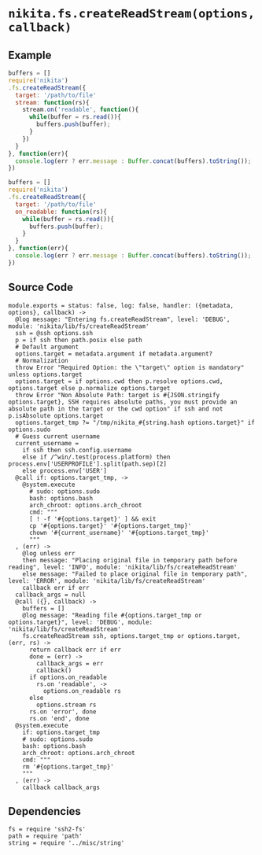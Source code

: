 
# `nikita.fs.createReadStream(options, callback)`

## Example

```js
buffers = []
require('nikita')
.fs.createReadStream({
  target: '/path/to/file'
  stream: function(rs){
    stream.on('readable', function(){
      while(buffer = rs.read()){
        buffers.push(buffer);
      }
    })
  }
}, function(err){
  console.log(err ? err.message : Buffer.concat(buffers).toString());
})
```

```js
buffers = []
require('nikita')
.fs.createReadStream({
  target: '/path/to/file'
  on_readable: function(rs){
    while(buffer = rs.read()){
      buffers.push(buffer);
    }
  }
}, function(err){
  console.log(err ? err.message : Buffer.concat(buffers).toString());
})
```

## Source Code

    module.exports = status: false, log: false, handler: ({metadata, options}, callback) ->
      @log message: "Entering fs.createReadStream", level: 'DEBUG', module: 'nikita/lib/fs/createReadStream'
      ssh = @ssh options.ssh
      p = if ssh then path.posix else path
      # Default argument
      options.target = metadata.argument if metadata.argument?
      # Normalization
      throw Error "Required Option: the \"target\" option is mandatory" unless options.target
      options.target = if options.cwd then p.resolve options.cwd, options.target else p.normalize options.target
      throw Error "Non Absolute Path: target is #{JSON.stringify options.target}, SSH requires absolute paths, you must provide an absolute path in the target or the cwd option" if ssh and not p.isAbsolute options.target
      options.target_tmp ?= "/tmp/nikita_#{string.hash options.target}" if options.sudo
      # Guess current username
      current_username =
        if ssh then ssh.config.username
        else if /^win/.test(process.platform) then process.env['USERPROFILE'].split(path.sep)[2]
        else process.env['USER']
      @call if: options.target_tmp, ->
        @system.execute
          # sudo: options.sudo
          bash: options.bash
          arch_chroot: options.arch_chroot
          cmd: """
          [ ! -f '#{options.target}' ] && exit
          cp '#{options.target}' '#{options.target_tmp}'
          chown '#{current_username}' '#{options.target_tmp}'
          """
      , (err) ->
        @log unless err
        then message: "Placing original file in temporary path before reading", level: 'INFO', module: 'nikita/lib/fs/createReadStream'
        else message: "Failed to place original file in temporary path", level: 'ERROR', module: 'nikita/lib/fs/createReadStream'
        callback err if err
      callback_args = null
      @call ({}, callback) ->
        buffers = []
        @log message: "Reading file #{options.target_tmp or options.target}", level: 'DEBUG', module: 'nikita/lib/fs/createReadStream'
        fs.createReadStream ssh, options.target_tmp or options.target, (err, rs) ->
          return callback err if err
          done = (err) ->
            callback_args = err
            callback()
          if options.on_readable
            rs.on 'readable', ->
              options.on_readable rs
          else
            options.stream rs
          rs.on 'error', done
          rs.on 'end', done
      @system.execute
        if: options.target_tmp
        # sudo: options.sudo
        bash: options.bash
        arch_chroot: options.arch_chroot
        cmd: """
        rm '#{options.target_tmp}'
        """
      , (err) ->
        callback callback_args
    
        

## Dependencies

    fs = require 'ssh2-fs'
    path = require 'path'
    string = require '../misc/string'
